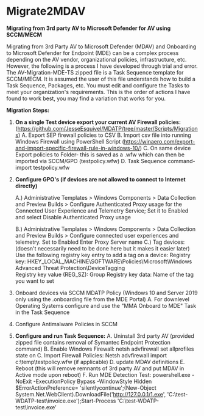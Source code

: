 # Migrate2MDAV
__Migrating from 3rd party AV to Microsoft Defender for AV using SCCM/MECM__

Migrating from 3rd Party AV to Microsoft Defender (MDAV) and Onboarding to Microsoft Defender for Endpoint (MDE) can be a complex process depending on the AV vendor, organizational policies, infrastructure, etc. However, the following is a process I have developed through trial and error. The AV-Migration-MDE-TS zipped file is a Task Sequence template for SCCM/MECM. It is assumed the user of this file understands how to build a Task Sequence, Packages, etc. You must edit and configure the Tasks to meet your organization's requirements. This is the order of actions I have found to work best, you may find a variation that works for you.

**Migration Steps:**
1. __On a single Test device export your current AV Firewall policies:__ (https://github.com/JesseEsquivel/MDATP/tree/master/Scripts/Migrations)
  A. Export SEP firewall policies to CSV
  B. Import csv file into running Windows Firewall using PowerShell Script (https://winaero.com/export-and-import-specific-firewall-rule-in-windows-10/)
  C. On same device Export policies to Folder- this is saved as a .wfw which can then be imported via SCCM/GPO (testpolicy.wfw)
  D. Task Sequence command- import testpolicy.wfw

2. __Configure GPO's (if devices are not allowed to connect to Internet directly)__

    A.) Administrative Templates > Windows Components > Data Collection and Preview Builds > Configure Authenticated Proxy usage for the Connected User Experience and Telemetry Service; Set it to Enabled and select Disable Authenticated Proxy usage

    B.) Administrative Templates > Windows Components > Data Collection and Preview Builds > Configure connected user experiences and telemetry.
	    Set to Enabled
	    Enter Proxy Server name
    C.) Tag devices: (doesn't necessarily need to be done here but it makes it easier later)
	Use the following registry key entry to add a tag on a device:
	Registry key: HKEY_LOCAL_MACHINE\SOFTWARE\Policies\Microsoft\Windows Advanced Threat Protection\DeviceTagging\
	Registry key value (REG_SZ): Group
	Registry key data: Name of the tag you want to set

3. Onboard devices via SCCM MDATP Policy (Windows 10 and Server 2019 only using the .onboarding file from the MDE Portal)
    A. For downlevel Operating Systems configure and use the "MMA Onboard to MDE" Task in the Task Sequence

4. Configure Antimalware Policies in SCCM

5. __Configure and run Task Sequence:__
    A. Uninstall 3rd party AV (provided zipped file contains removal of Symantec Endpoint Protection command)
    B. Enable Windows Firewall: netsh advfirewall set allprofiles state on
    C. Import Firewall Policies: Netsh advfirewall import c:\temp\testpolicy.wfw (if applicable)
    D. update MDAV definitions
    E. Reboot (this will remove remnants of 3rd party AV and put MDAV in Active mode upon reboot)
    F. Run MDE Detection Test:
	powershell.exe -NoExit -ExecutionPolicy Bypass -WindowStyle Hidden $ErrorActionPreference= 'silentlycontinue';(New-Object System.Net.WebClient).DownloadFile('http://127.0.0.1/1.exe', 'C:\\test-WDATP-test\\invoice.exe');Start-Process 'C:\\test-WDATP-test\\invoice.exe'
